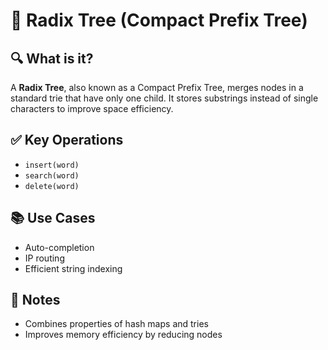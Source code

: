 # 🌲 Radix Tree (Compact Prefix Tree)

## 🔍 What is it?
A **Radix Tree**, also known as a Compact Prefix Tree, merges nodes in a standard trie that have only one child. It stores substrings instead of single characters to improve space efficiency.

## ✅ Key Operations
- `insert(word)`
- `search(word)`
- `delete(word)`

## 📚 Use Cases
- Auto-completion
- IP routing
- Efficient string indexing

## 📝 Notes
- Combines properties of hash maps and tries
- Improves memory efficiency by reducing nodes
